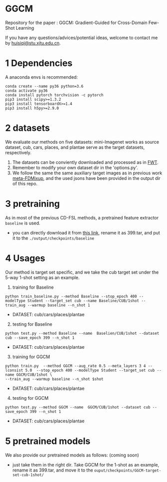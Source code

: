 # GGCM
Repository for the paper : 
GGCM: Gradient-Guided for Cross-Domain Few-Shot Learning

If you have any questions/advices/potential ideas, welcome to contact me by huisiqi@stu.xjtu.edu.cn.


# 1 Dependencies
A anaconda envs is recommended:
```
conda create --name py36 python=3.6
conda activate py36
conda install pytorch torchvision -c pytorch
pip3 install scipy>=1.3.2
pip3 install tensorboardX>=1.4
pip3 install h5py>=2.9.0
```

# 2 datasets
We evaluate our methods on five datasets: mini-Imagenet works as source dataset, cub, cars, places, and plantae serve as the target datasets, respectively. 
1. The datasets can be conviently downloaded and processed as in [FWT](https://github.com/hytseng0509/CrossDomainFewShot).
2. Remember to modify your own dataset dir in the 'options.py'.
3. We follow the same the same auxiliary target images as in previous work [meta-FDMixup](https://github.com/lovelyqian/Meta-FDMixup), and the used jsons have been provided in the output dir of this repo.

# 3 pretraining
As in most of the previous CD-FSL methods, a pretrained feature extractor `baseline`   is used.
- you can directly download it from [this link](https://drive.google.com/file/d/1iYu3lvYDixVNPYjmyi0MON8-X3aRN4n2/view), rename it as 399.tar, and put it to the `./output/checkpoints/baseline` 

# 4 Usages
Our method is target set specific, and we take the cub target set under the 5-way 1-shot setting as an example.

1. training for Baseline
```
python train_baseline.py --method Baseline --stop_epoch 400 --modelType Student --target_set cub --name Baseline/CUB/1shot --train_aug --warmup baseline --n_shot 1
```
- DATASET: cub/cars/places/plantae  

2. testing for Baseline
```
python test.py --method Baseline --name  Baselien/CUB/1shot --dataset cub --save_epoch 399 --n_shot 1
```
- DATASET: cub/cars/places/plantae
  
3. training for GGCM
```
python train.py  --method GGCM --aug_rate 0.5 --meta_layers 3 4 --lconsist 5.0  --stop_epoch 400 --modelType Student --target_set cub --name GGCM/CUB/1shot \
--train_aug --warmup baseline --n_shot $shot
```
- DATASET: cub/cars/places/plantae  

4. testing for GGCM
```
python test.py --method GGCM --name  GGCM/CUB/1shot --dataset cub --save_epoch 399 --n_shot 1
```
- DATASET: cub/cars/places/plantae  


# 5 pretrained models
We also provide our pretrained models as follows: (coming soon)

- just take them in the right dir. Take GGCM for the 1-shot as an example, rename it as 399.tar, and move it to the `ouput/checkpoints/GGCM-target-set-cub-1shot/`
